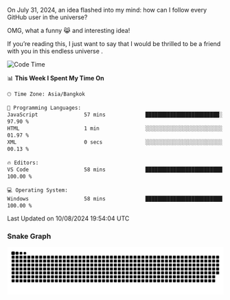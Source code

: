On July 31, 2024, an idea flashed into my mind: how can I follow every GitHub user in the universe?

OMG, what a funny 😹 and interesting idea!

If you’re reading this, I just want to say that I would be thrilled to be a friend with you in this endless universe . 


<!--START_SECTION:waka-->
![Code Time](http://img.shields.io/badge/Code%20Time-2%20hrs%2014%20mins-blue)

📊 **This Week I Spent My Time On** 

```text
🕑︎ Time Zone: Asia/Bangkok

💬 Programming Languages: 
JavaScript               57 mins             ████████████████████████░   97.90 % 
HTML                     1 min               ░░░░░░░░░░░░░░░░░░░░░░░░░   01.97 % 
XML                      0 secs              ░░░░░░░░░░░░░░░░░░░░░░░░░   00.13 % 

🔥 Editors: 
VS Code                  58 mins             █████████████████████████   100.00 % 

💻 Operating System: 
Windows                  58 mins             █████████████████████████   100.00 % 
```


 Last Updated on 10/08/2024 19:54:04 UTC
<!--END_SECTION:waka-->

### Snake Graph
![snake graph](https://github.com/tqlucitvn/tqlucitvn/blob/snake-graph-output/github-contribution-grid-snake.svg)
